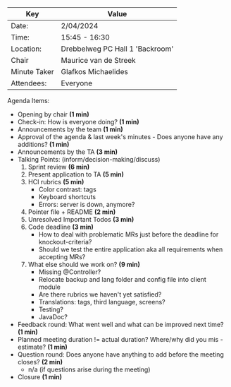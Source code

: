| Key          | Value                           |
|--------------|---------------------------------|
| Date:        | 2/04/2024                       |
| Time:        | 15:45 - 16:30                   |
| Location:    | Drebbelweg PC Hall 1 'Backroom' |
| Chair        | Maurice van de Streek           |
| Minute Taker | Glafkos Michaelides             |
| Attendees:   | Everyone                        |
Agenda Items:
- Opening by chair **(1 min)**
- Check-in: How is everyone doing? **(1 min)**
- Announcements by the team **(1 min)**
- Approval of the agenda & last week's minutes - Does anyone have any additions? **(1 min)**
- Announcements by the TA **(3 min)**
- Talking Points: (inform/decision-making/discuss)
  1. Sprint review **(6 min)**
  2. Present application to TA **(5 min)**
  3. HCI rubrics **(5 min)**
     - Color contrast: tags
     - Keyboard shortcuts
     - Errors: server is down, anymore?
  4. Pointer file + README **(2 min)**
  5. Unresolved Important Todos **(3 min)**
  6. Code deadline **(3 min)**
     - How to deal with problematic MRs just before the deadline for knockout-criteria?
     - Should we test the entire application aka all requirements when accepting MRs?
  7. What else should we work on? **(9 min)**
     - Missing @Controller?
     - Relocate backup and lang folder and config file into client module
     - Are there rubrics we haven't yet satisfied?
     - Translations: tags, third language, screens?
     - Testing?
     - JavaDoc?
- Feedback round: What went well and what can be improved next time? **(1 min)**
- Planned meeting duration != actual duration? Where/why did you mis -estimate? **(1 min)**
- Question round: Does anyone have anything to add before the meeting closes? **(2 min)**
    - n/a (if questions arise during the meeting)
- Closure **(1 min)**
